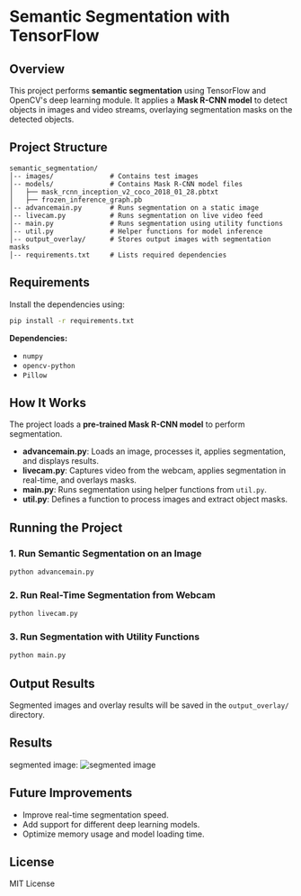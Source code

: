 # Semantic Segmentation with TensorFlow

## Overview
This project performs **semantic segmentation** using TensorFlow and OpenCV's deep learning module. It applies a **Mask R-CNN model** to detect objects in images and video streams, overlaying segmentation masks on the detected objects.

## Project Structure
```
semantic_segmentation/
│-- images/              # Contains test images
│-- models/              # Contains Mask R-CNN model files
│   ├── mask_rcnn_inception_v2_coco_2018_01_28.pbtxt
│   ├── frozen_inference_graph.pb
│-- advancemain.py       # Runs segmentation on a static image
│-- livecam.py           # Runs segmentation on live video feed
│-- main.py              # Runs segmentation using utility functions
│-- util.py              # Helper functions for model inference
│-- output_overlay/      # Stores output images with segmentation masks
│-- requirements.txt     # Lists required dependencies
```

## Requirements
Install the dependencies using:
```bash
pip install -r requirements.txt
```
**Dependencies:**
- `numpy`
- `opencv-python`
- `Pillow`

## How It Works
The project loads a **pre-trained Mask R-CNN model** to perform segmentation.
- **advancemain.py**: Loads an image, processes it, applies segmentation, and displays results.
- **livecam.py**: Captures video from the webcam, applies segmentation in real-time, and overlays masks.
- **main.py**: Runs segmentation using helper functions from `util.py`.
- **util.py**: Defines a function to process images and extract object masks.

## Running the Project

### 1. Run Semantic Segmentation on an Image
```bash
python advancemain.py
```
### 2. Run Real-Time Segmentation from Webcam
```bash
python livecam.py
```
### 3. Run Segmentation with Utility Functions
```bash
python main.py
```

## Output Results
Segmented images and overlay results will be saved in the `output_overlay/` directory.

## Results
<!-- original image: ![original image](images/1.jpg) -->
segmented image: ![segmented image](images/output_overlay.png)

## Future Improvements
- Improve real-time segmentation speed.
- Add support for different deep learning models.
- Optimize memory usage and model loading time.

## License
MIT License